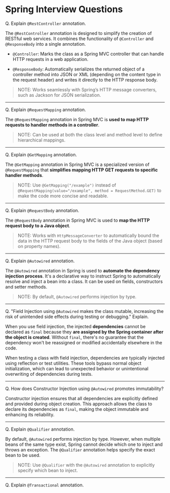 # Spring Interview Questions

Q. Explain `@RestController` annotation.

The `@RestController` annotation is designed to simplify the creation of RESTful web services. It combines the functionality of `@Controller` and `@ResponseBody` into a single annotation.

- `@Controller`: Marks the class as a Spring MVC controller that can handle HTTP requests in a web application. 

- `@ResponseBody`: Automatically serializes the returned object of a controller method into JSON or XML (depending on the content type in the request header) and writes it directly to the HTTP response body.

> NOTE: Works seamlessly with Spring’s HTTP message converters, such as Jackson for JSON serialization.

---

Q. Explain `@RequestMapping` annotation.

The `@RequestMapping` annotation in Spring MVC is **used to map HTTP requests to handler methods in a controller**. 

> NOTE: Can be used at both the class level and method level to define hierarchical mappings.

---

Q. Explain `@GetMapping` annotation.

The `@GetMapping` annotation in Spring MVC is a specialized version of `@RequestMapping` that **simplifies mapping HTTP GET requests to specific handler methods**.

> NOTE: Use `@GetMapping("/example")` instead of `@RequestMapping(value="/example", method = RequestMethod.GET)` to make the code more concise and readable.

---

Q. Explain `@RequestBody` annotation.

The `@RequestBody` annotation in Spring MVC is used to **map the HTTP request body to a Java object**. 

> NOTE: Works with `HttpMessageConverter` to automatically bound the data in the HTTP request body to the fields of the Java object (based on property names).

---

Q. Explain `@Autowired` annotation.

The `@Autowired` annotation in Spring is used to **automate the dependency injection process**. It's a declarative way to instruct Spring to automatically resolve and inject a bean into a class. It can be used on fields, constructors and setter methods.

> NOTE: By default, `@Autowired` performs injection by type. 

---

Q. "Field Injection using `@Autowired` makes the class mutable, increasing the risk of unintended side effects during testing or debugging." Explain.

When you use field injection, the injected **dependencies** cannot be declared as `final` because they **are assigned by the Spring container after the object is created**. Without `final`, there's no guarantee that the dependency won't be reassigned or modified accidentally elsewhere in the code.

When testing a class with field injection, dependencies are typically injected using reflection or test utilities. These tools bypass normal object initialization, which can lead to unexpected behavior or unintentional overwriting of dependencies during tests.

---

Q. How does Constructor Injection using `@Autowired` promotes immutability?

Constructor injection ensures that all dependencies are explicitly defined and provided during object creation. This approach allows the class to declare its dependencies as `final`, making the object immutable and enhancing its reliability.

---

Q. Explain `@Qualifier` annotation.

By default, `@Autowired` performs injection by type. However, when multiple beans of the same type exist, Spring cannot decide which one to inject and throws an exception. The `@Qualifier` annotation helps specify the exact bean to be used.

> NOTE: Use `@Qualifier` with the `@Autowired` annotation to explicitly specify which bean to inject.

---

Q. Explain `@Transactional` annotation.
